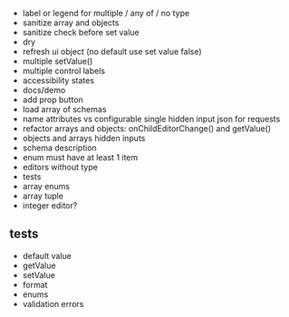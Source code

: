 - label or legend for multiple / any of / no type
- sanitize array and objects
- sanitize check before set value
- dry
- refresh ui object (no default use set value false)
- multiple setValue()
- multiple control labels
- accessibility states
- docs/demo
- add prop button
- load array of schemas
- name attributes vs configurable single hidden input json for requests
- refactor arrays and objects: onChildEditorChange() and getValue()
- objects and arrays hidden inputs
- schema description
- enum must have at least 1 item
- editors without type
- tests
- array enums
- array tuple
- integer editor?

## tests

- default value
- getValue
- setValue
- format
- enums
- validation errors

